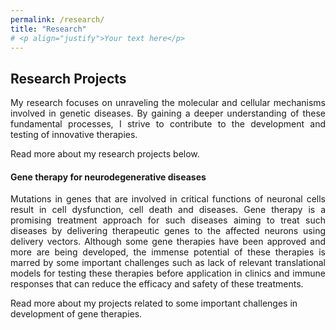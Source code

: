 ```yaml
---
permalink: /research/
title: "Research"
# <p align="justify">Your text here</p>
---
```


## **Research Projects**
<p align="justify">My research focuses on unraveling the molecular and cellular mechanisms involved in genetic diseases. By gaining a deeper understanding of these fundamental processes, I strive to contribute to the development and testing of innovative therapies.</p>
Read more about my research projects below.

#### **Gene therapy for neurodegenerative diseases**
<p align="justify">Mutations in genes that are involved in critical functions of neuronal cells result in cell dysfunction, cell death and diseases. Gene therapy is a promising treatment approach for such diseases aiming to treat such diseases by delivering therapeutic genes to the affected neurons using delivery vectors. Although some gene therapies have been approved and more are being developed, the immense potential of these therapies is marred by some important challenges such as lack of relevant translational models for testing these therapies before application in clinics and immune responses that can reduce the efficacy and safety of these treatments.</p>
Read more about my projects related to some important challenges in development of gene therapies.
